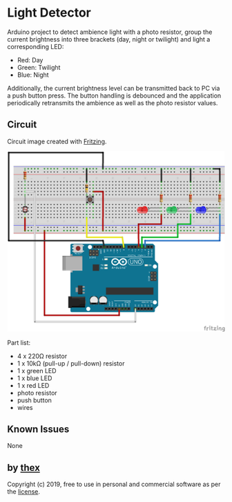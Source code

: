# Light Detector
Arduino project to detect ambience light with a photo resistor, group the current brightness into three brackets (day, night or twilight) and light a corresponding LED:

 * Red: Day
 * Green: Twilight
 * Blue: Night

Additionally, the current brightness level can be transmitted back to PC via a push button press. The button handling is debounced and the application periodically retransmits the ambience as well as the photo resistor values. 

## Circuit
Circuit image created with [Fritzing](http://fritzing.org/).

![1](/Circuit.png)

Part list:
 * 4 x 220Ω resistor
 * 1 x 10kΩ (pull-up / pull-down) resistor
 * 1 x green LED
 * 1 x blue LED
 * 1 x red LED
 * photo resistor
 * push button
 * wires

## Known Issues
None

## by [thex](https://github.com/thexmanxyz)
Copyright (c) 2019, free to use in personal and commercial software as per the [license](/LICENSE.md).
